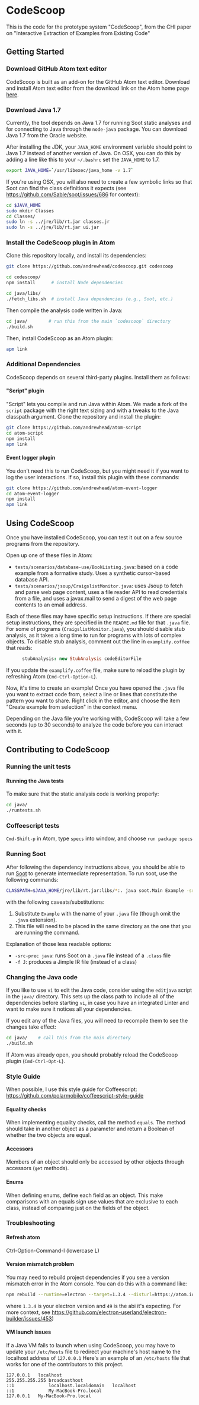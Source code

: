 # CodeScoop

This is the code for the prototype system "CodeScoop", from the CHI paper on "Interactive Extraction of Examples from Existing Code"

## Getting Started

### Download GitHub Atom text editor

CodeScoop is built as an add-on for the GitHub
Atom text editor.
Download and install Atom text editor from the 
download link on the Atom home page
[here](https://atom.io/).

### Download Java 1.7

Currently, the tool depends on Java 1.7 for running Soot
static analyses and for connecting to Java through the
`node-java` package.  You can download Java 1.7 from the 
Oracle website.

After installing the JDK, your `JAVA_HOME` environment variable
should point to Java 1.7 instead of another version of Java.
On OSX, you can do this by adding a line like this to your
`~/.bashrc` set the `JAVA_HOME` to 1.7.

```bash
export JAVA_HOME=`/usr/libexec/java_home -v 1.7`
```

If you're using OSX, you will also need to create a few symbolic
links so that Soot can find the class definitions it expects (see 
https://github.com/Sable/soot/issues/686 for context):

```bash
cd $JAVA_HOME
sudo mkdir Classes
cd Classes/
sudo ln -s ../jre/lib/rt.jar classes.jr
sudo ln -s ../jre/lib/rt.jar ui.jar
```

### Install the CodeScoop plugin in Atom

Clone this repository locally, and install its dependencies:

```bash
git clone https://github.com/andrewhead/codescoop.git codescoop

cd codescoop/
npm install      # install Node dependencies

cd java/libs/
./fetch_libs.sh  # install Java dependencies (e.g., Soot, etc.)
```

Then compile the analysis code written in Java:

```bash
cd java/        # run this from the main `codescoop` directory
./build.sh
```

Then, install CodeScoop as an Atom plugin:

```bash
apm link
```

### Additional Dependencies

CodeScoop depends on several third-party plugins.  Install them as follows:

#### "Script" plugin

"Script" lets you compile and run Java within Atom.  We made a fork
of the `script` package with the right text sizing and with a
tweaks to the Java classpath argument.  Clone the repository and
install the plugin:

```bash
git clone https://github.com/andrewhead/atom-script
cd atom-script
npm install
apm link
```

#### Event logger plugin

You don't need this to run CodeScoop, but you might need it if
you want to log the user interactions.  If so, install this plugin
with these commands:

```bash
git clone https://github.com/andrewhead/atom-event-logger
cd atom-event-logger
npm install
apm link
```

## Using CodeScoop

Once you have installed CodeScoop, you can test it out on
a few source programs from the repository.

Open up one of these files in Atom:

* `tests/scenarios/database-use/BookListing.java`: based on
    a code example from a formative study.  Uses a synthetic
    cursor-based database API.
* `tests/scenarios/jsoup/CraigslistMonitor.java`: uses Jsoup
    to fetch and parse web page content, uses a file reader
    API to read credentials from a file, and uses a
    javax.mail to send a digest of the web page contents to
    an email address.

Each of these files may have specific setup instructions.
If there are special setup instructions, they are specified
in the `README.md` file for that `.java` file.  For some of
programs (`CraigslistMonitor.java`), you should
disable stub analysis, as it takes a long time to run for
programs with lots of complex objects.  To disable stub
analysis, comment out the line in `examplify.coffee` that reads:

```coffeescript
      stubAnalysis: new StubAnalysis codeEditorFile
```

If you update the `examplify.coffee` file, make sure to
reload the plugin by refreshing Atom (`Cmd-Ctrl-Option-L`).

Now, it's time to create an example!  Once you have opened
the `.java` file you want to extract code from, select a line
or lines that constitute the pattern you want to share.  Right click
in the editor, and choose the item "Create example from
selection" in the context menu.

Depending on the Java file you're working with, CodeScoop will take a
few seconds (up to 30 seconds) to analyze the code
before you can interact with it.

## Contributing to CodeScoop

### Running the unit tests

#### Running the Java tests

To make sure that the static analysis code is working properly:

```bash
cd java/
./runtests.sh
```

### Coffeescript tests

`Cmd-Shift-p` in Atom, type `specs` into window, and choose `run package specs`

### Running Soot

After following the dependency instructions above, you should
be able to run [Soot](https://github.com/Sable/soot) to
generate intermediate representation.  To run soot, use the
following commands:

```bash
CLASSPATH=$JAVA_HOME/jre/lib/rt.jar:libs/*:. java soot.Main Example -src-prec java -f J
```
with the following caveats/substitutions:
1. Substitute `Example` with the name of your `.java` file
(though omit the `.java` extension).  
2. This file will need to be placed in the same directory as the one that you
are running the command.  

Explanation of those less readable options:
* `-src-prec java`: runs Soot on a `.java` file instead of a
    `.class` file
* `-f J`: produces a Jimple IR file (instead of a class)

### Changing the Java code

If you like to use `vi` to edit the Java code, consider
using the `editjava` script in the `java/` directory.  This
sets up the class path to include all of the dependencies
before starting `vi`, in case you have an integrated Linter
and want to make sure it notices all your dependencies.

If you edit any of the Java files, you will
need to recompile them to see the changes take effect:

```bash
cd java/    # call this from the main directory
./build.sh
```

If Atom was already open, you should probably reload the
CodeScoop plugin (`Cmd-Ctrl-Opt-L`).

### Style Guide

When possible, I use this style guide for Coffeescript:
https://github.com/polarmobile/coffeescript-style-guide

#### Equality checks

When implementing equality checks, call the method `equals`.
The method should take in another object as a parameter and
return a Boolean of whether the two objects are equal.

#### Accessors

Members of an object should only be accessed by other
objects through accessors (`get` methods).

#### Enums

When defining enums, define each field as an object.  This
make comparisons with an equals sign use values that are
exclusive to each class, instead of comparing just on the
fields of the object.

### Troubleshooting

#### Refresh atom

Ctrl-Option-Command-l (lowercase L)

#### Version mismatch problem

You may need to rebuild project dependencies if you see a version mismatch error in the Atom console.  You can do this with a command like:

```bash
npm rebuild --runtime=electron --target=1.3.4 --disturl=https://atom.io/download/atom-shell --abi=49
```

where `1.3.4` is your electron version and `49` is the abi it's expecting. For more context, see https://github.com/electron-userland/electron-builder/issues/453)

#### VM launch issues

If a Java VM fails to launch when using CodeScoop, you may have to update
your `/etc/hosts` file to redirect your machine's host name to
the localhost address of `127.0.0.1`  Here's an example of an
`/etc/hosts` file that works for one of the contributors to this project.

```
127.0.0.1	localhost
255.255.255.255	broadcasthost
::1             localhost.localdomain   localhost
::1             My-MacBook-Pro.local
127.0.0.1	My-MacBook-Pro.local
```
